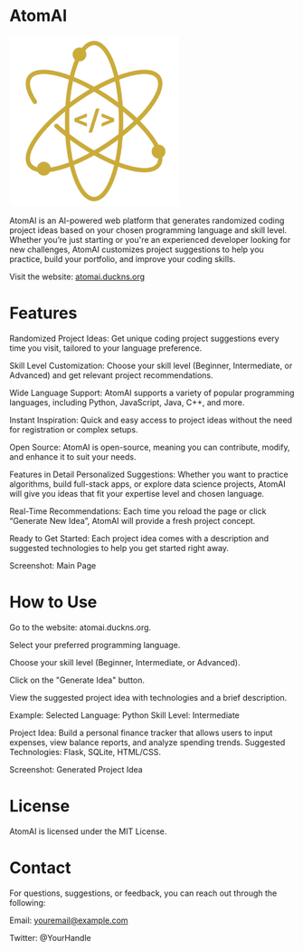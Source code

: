# AtomAI
<img src="logo.png" alt="AtomAI Logo" width="300" />

AtomAI is an AI-powered web platform that generates randomized coding project ideas based on your chosen programming language and skill level. Whether you’re just starting or you're an experienced developer looking for new challenges, AtomAI customizes project suggestions to help you practice, build your portfolio, and improve your coding skills.

Visit the website: [atomai.duckns.org](atomai.duckns.org)

# Features
Randomized Project Ideas: Get unique coding project suggestions every time you visit, tailored to your language preference.

Skill Level Customization: Choose your skill level (Beginner, Intermediate, or Advanced) and get relevant project recommendations.

Wide Language Support: AtomAI supports a variety of popular programming languages, including Python, JavaScript, Java, C++, and more.

Instant Inspiration: Quick and easy access to project ideas without the need for registration or complex setups.

Open Source: AtomAI is open-source, meaning you can contribute, modify, and enhance it to suit your needs.

Features in Detail
Personalized Suggestions: Whether you want to practice algorithms, build full-stack apps, or explore data science projects, AtomAI will give you ideas that fit your expertise level and chosen language.

Real-Time Recommendations: Each time you reload the page or click “Generate New Idea”, AtomAI will provide a fresh project concept.

Ready to Get Started: Each project idea comes with a description and suggested technologies to help you get started right away.

Screenshot: Main Page
<!-- Replace with your actual image URL -->

# How to Use
Go to the website: atomai.duckns.org.

Select your preferred programming language.

Choose your skill level (Beginner, Intermediate, or Advanced).

Click on the "Generate Idea" button.

View the suggested project idea with technologies and a brief description.

Example:
Selected Language: Python
Skill Level: Intermediate

Project Idea: Build a personal finance tracker that allows users to input expenses, view balance reports, and analyze spending trends.
Suggested Technologies: Flask, SQLite, HTML/CSS.

Screenshot: Generated Project Idea
<!-- Replace with your actual image URL -->


# License
AtomAI is licensed under the MIT License.

# Contact
For questions, suggestions, or feedback, you can reach out through the following:

Email: youremail@example.com

Twitter: @YourHandle



